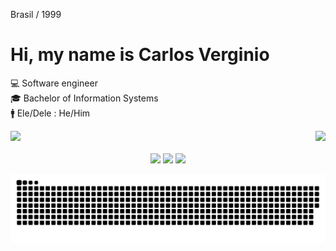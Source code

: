 
  Brasil / 1999

  <h1>Hi, my name is Carlos Verginio</h1>

  💻 Software engineer<br>
  🎓 Bachelor of Information Systems<br>
  🚹 Ele/Dele : He/Him<br>

  <div>
     <img height="180em" src="https://github-readme-stats.vercel.app/api?username=cevmoon&show_icons=true&theme=radical">
     <img align="right" src="https://github-readme-stats.vercel.app/api/top-langs/?username=cevmoon&layout-compact&langs_count=16&theme=radical">
  </div>

  </div>

  <div align="center">     
     <div style="display: inline_block"><br>
        <a href="https://www.linkedin.com/in/carlosev" target="_blank"><img src="https://img.shields.io/badge/LinkedIn-0077B5?style=for-the-badge&logo=linkedin&logoColor=white" target="_blank"></a>
        <a href="https://discord.gg/nzFmv2fBvU" target="_blank"><img src="https://img.shields.io/badge/Discord-7289DA?style=for-the-badge&logo=discord&logoColor=white"></a>
        <a href="https://www.twitch.tv/istoned2" target="_blank"><img src="https://img.shields.io/badge/Twitch-9146FF?style=for-the-badge&logo=twitch&logoColor=white"></a>
     </div>

![Snake animation](https://github.com/cevmoon/cevmoon/blob/output/github-contribution-grid-snake.svg)
